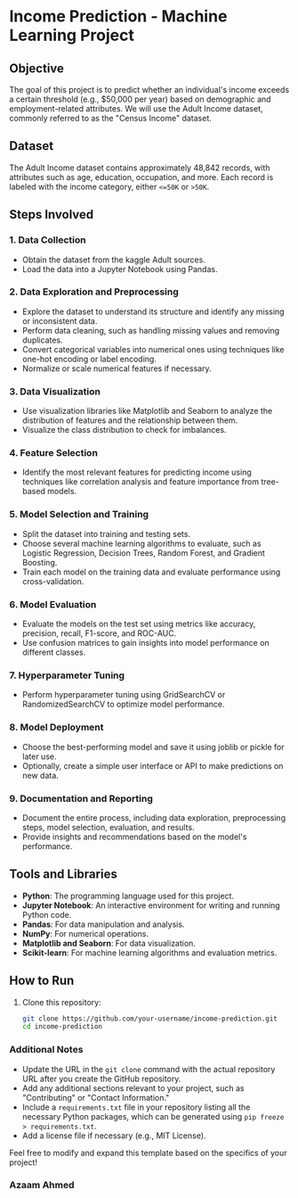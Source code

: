 # Income Prediction - Machine Learning Project

## Objective

The goal of this project is to predict whether an individual's income exceeds a certain threshold (e.g., $50,000 per year) based on demographic and employment-related attributes. We will use the Adult Income dataset, commonly referred to as the "Census Income" dataset.

## Dataset

The Adult Income dataset contains approximately 48,842 records, with attributes such as age, education, occupation, and more. Each record is labeled with the income category, either `<=50K` or `>50K`.

## Steps Involved

### 1. Data Collection

- Obtain the dataset from the kaggle Adult sources.
- Load the data into a Jupyter Notebook using Pandas.

### 2. Data Exploration and Preprocessing

- Explore the dataset to understand its structure and identify any missing or inconsistent data.
- Perform data cleaning, such as handling missing values and removing duplicates.
- Convert categorical variables into numerical ones using techniques like one-hot encoding or label encoding.
- Normalize or scale numerical features if necessary.

### 3. Data Visualization

- Use visualization libraries like Matplotlib and Seaborn to analyze the distribution of features and the relationship between them.
- Visualize the class distribution to check for imbalances.

### 4. Feature Selection

- Identify the most relevant features for predicting income using techniques like correlation analysis and feature importance from tree-based models.

### 5. Model Selection and Training

- Split the dataset into training and testing sets.
- Choose several machine learning algorithms to evaluate, such as Logistic Regression, Decision Trees, Random Forest, and Gradient Boosting.
- Train each model on the training data and evaluate performance using cross-validation.

### 6. Model Evaluation

- Evaluate the models on the test set using metrics like accuracy, precision, recall, F1-score, and ROC-AUC.
- Use confusion matrices to gain insights into model performance on different classes.

### 7. Hyperparameter Tuning

- Perform hyperparameter tuning using GridSearchCV or RandomizedSearchCV to optimize model performance.

### 8. Model Deployment

- Choose the best-performing model and save it using joblib or pickle for later use.
- Optionally, create a simple user interface or API to make predictions on new data.

### 9. Documentation and Reporting

- Document the entire process, including data exploration, preprocessing steps, model selection, evaluation, and results.
- Provide insights and recommendations based on the model's performance.

## Tools and Libraries

- **Python**: The programming language used for this project.
- **Jupyter Notebook**: An interactive environment for writing and running Python code.
- **Pandas**: For data manipulation and analysis.
- **NumPy**: For numerical operations.
- **Matplotlib and Seaborn**: For data visualization.
- **Scikit-learn**: For machine learning algorithms and evaluation metrics.

## How to Run

1. Clone this repository:
   ```bash
   git clone https://github.com/your-username/income-prediction.git
   cd income-prediction

   
### Additional Notes

- Update the URL in the `git clone` command with the actual repository URL after you create the GitHub repository.
- Add any additional sections relevant to your project, such as "Contributing" or "Contact Information."
- Include a `requirements.txt` file in your repository listing all the necessary Python packages, which can be generated using `pip freeze > requirements.txt`.
- Add a license file if necessary (e.g., MIT License).

Feel free to modify and expand this template based on the specifics of your project!

### Azaam Ahmed
